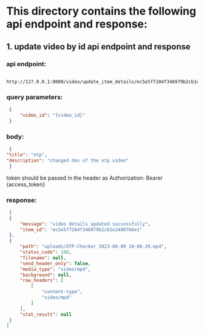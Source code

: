 # This directory contains the following api endpoint and response:

## 1. update video by id api endpoint and response

### api endpoint:

   ```url
    http://127.0.0.1:8000/video/update_item_details/ec5e5ff284f346979b2cb1e24907b6e1
   ```
### query parameters:

   ```json
    {
        "video_id": "{video_id}"
    }
   ```

### body:

   ```json
    {
  "title": "otp",
  "description": "changed des of the otp video"
    }
   ```

token should be passed in the header as Authorization: Bearer {access_token}

### response:

   ```json
    [
    {
        "message": "video details updated successfully",
        "item_id": "ec5e5ff284f346979b2cb1e24907b6e1"
    },
    {
        "path": "uploads/OTP-Checker 2023-06-09 10-08-29.mp4",
        "status_code": 200,
        "filename": null,
        "send_header_only": false,
        "media_type": "video/mp4",
        "background": null,
        "raw_headers": [
            [
                "content-type",
                "video/mp4"
            ]
        ],
        "stat_result": null
    }
]
   ```